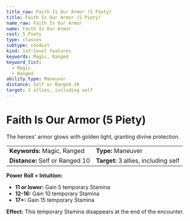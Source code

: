 ```yaml
---
title_raw: Faith Is Our Armor (5 Piety)
title: Faith Is Our Armor (5 Piety)
name_raw: Faith Is Our Armor
name: Faith Is Our Armor
cost: 5 Piety
type: classes
subtype: conduit
kind: 1st-level features
keywords: Magic, Ranged
keyword_list:
  - Magic
  - Ranged
ability_type: Maneuver
distance: Self or Ranged 10
target: 3 allies, including self
---
```


# Faith Is Our Armor (5 Piety)

The heroes' armor glows with golden light, granting divine protection.

|                                 |                                      |
| :------------------------------ | :----------------------------------- |
| **Keywords:** Magic, Ranged     | **Type:** Maneuver                   |
| **Distance:** Self or Ranged 10 | **Target:** 3 allies, including self |

**Power Roll + Intuition:**

- **11 or lower:** Gain 5 temporary Stamina
- **12-16:** Gain 10 temporary Stamina
- **17+:** Gain 15 temporary Stamina

**Effect:** This temporary Stamina disappears at the end of the encounter.
